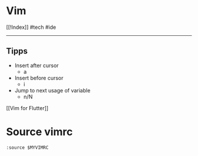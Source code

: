 # Vim 
[[!Index]]
#tech #ide

--- 

## Tipps 
- Insert after cursor
	- a
- Insert before cursor 
	- i  
- Jump to next usage of variable
	- n/N

[[Vim for Flutter]]

# Source vimrc 
`:source $MYVIMRC`


